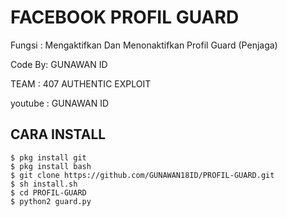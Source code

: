 #  FACEBOOK PROFIL GUARD
Fungsi : Mengaktifkan Dan Menonaktifkan Profil Guard (Penjaga)

Code By: GUNAWAN ID


TEAM : 407 AUTHENTIC EXPLOIT


youtube : GUNAWAN ID

## CARA INSTALL
    $ pkg install git
    $ pkg install bash
    $ git clone https://github.com/GUNAWAN18ID/PROFIL-GUARD.git
    $ sh install.sh
    $ cd PROFIL-GUARD
    $ python2 guard.py
    
    

